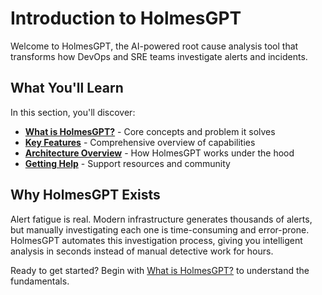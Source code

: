 # Introduction to HolmesGPT

Welcome to HolmesGPT, the AI-powered root cause analysis tool that transforms how DevOps and SRE teams investigate alerts and incidents.

## What You'll Learn

In this section, you'll discover:

- **[What is HolmesGPT?](what-is-holmesgpt.md)** - Core concepts and problem it solves
- **[Key Features](key-features.md)** - Comprehensive overview of capabilities
- **[Architecture Overview](architecture.md)** - How HolmesGPT works under the hood
- **[Getting Help](getting-help.md)** - Support resources and community

## Why HolmesGPT Exists

Alert fatigue is real. Modern infrastructure generates thousands of alerts, but manually investigating each one is time-consuming and error-prone. HolmesGPT automates this investigation process, giving you intelligent analysis in seconds instead of manual detective work for hours.

Ready to get started? Begin with [What is HolmesGPT?](what-is-holmesgpt.md) to understand the fundamentals.